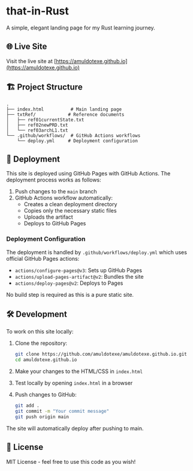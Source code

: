 # that-in-Rust

A simple, elegant landing page for my Rust learning journey.

## 🌐 Live Site

Visit the live site at [https://amuldotexe.github.io](https://amuldotexe.github.io)

## 🏗️ Project Structure

```
.
├── index.html          # Main landing page
├── txtRef/            # Reference documents
│   ├── ref01currentState.txt
│   ├── ref02newPRD.txt
│   └── ref03archL1.txt
└── .github/workflows/  # GitHub Actions workflows
    └── deploy.yml     # Deployment configuration
```

## 🚀 Deployment

This site is deployed using GitHub Pages with GitHub Actions. The deployment process works as follows:

1. Push changes to the `main` branch
2. GitHub Actions workflow automatically:
   - Creates a clean deployment directory
   - Copies only the necessary static files
   - Uploads the artifact
   - Deploys to GitHub Pages

### Deployment Configuration

The deployment is handled by `.github/workflows/deploy.yml` which uses official GitHub Pages actions:
- `actions/configure-pages@v3`: Sets up GitHub Pages
- `actions/upload-pages-artifact@v2`: Bundles the site
- `actions/deploy-pages@v2`: Deploys to Pages

No build step is required as this is a pure static site.

## 🛠️ Development

To work on this site locally:

1. Clone the repository:
   ```bash
   git clone https://github.com/amuldotexe/amuldotexe.github.io.git
   cd amuldotexe.github.io
   ```

2. Make your changes to the HTML/CSS in `index.html`

3. Test locally by opening `index.html` in a browser

4. Push changes to GitHub:
   ```bash
   git add .
   git commit -m "Your commit message"
   git push origin main
   ```

The site will automatically deploy after pushing to main.

## 📝 License

MIT License - feel free to use this code as you wish!
